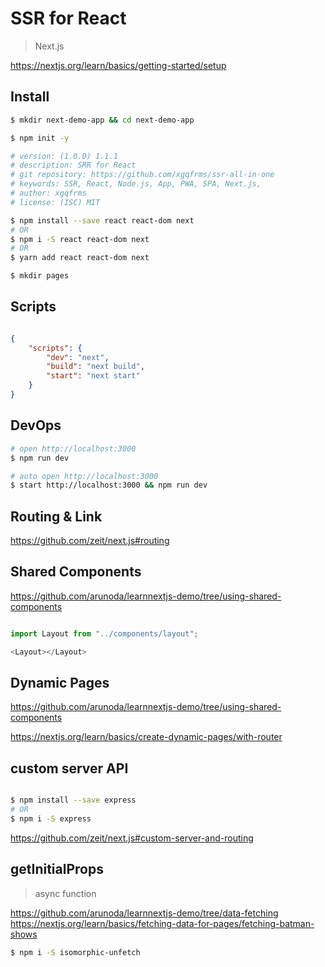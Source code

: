 # SSR for React

> Next.js

https://nextjs.org/learn/basics/getting-started/setup

## Install

```sh
$ mkdir next-demo-app && cd next-demo-app

$ npm init -y

# version: (1.0.0) 1.1.1
# description: SRR for React
# git repository: https://github.com/xgqfrms/ssr-all-in-one
# keywords: SSR, React, Node.js, App, PWA, SPA, Next.js,
# author: xgqfrms
# license: (ISC) MIT

$ npm install --save react react-dom next
# OR
$ npm i -S react react-dom next
# OR
$ yarn add react react-dom next

$ mkdir pages

```
## Scripts

```json

{
    "scripts": {
        "dev": "next",
        "build": "next build",
        "start": "next start"
    }
}

```

## DevOps

```sh
# open http://localhost:3000
$ npm run dev

# auto open http://localhost:3000
$ start http://localhost:3000 && npm run dev

```

## Routing & Link

https://github.com/zeit/next.js#routing


## Shared Components

https://github.com/arunoda/learnnextjs-demo/tree/using-shared-components

```js

import Layout from "../components/layout";

<Layout></Layout>

```

## Dynamic Pages

https://github.com/arunoda/learnnextjs-demo/tree/using-shared-components

https://nextjs.org/learn/basics/create-dynamic-pages/with-router

## custom server API


```sh

$ npm install --save express
# OR
$ npm i -S express

```

https://github.com/zeit/next.js#custom-server-and-routing

## getInitialProps

> async function


https://github.com/arunoda/learnnextjs-demo/tree/data-fetching
https://nextjs.org/learn/basics/fetching-data-for-pages/fetching-batman-shows


```sh
$ npm i -S isomorphic-unfetch

```


